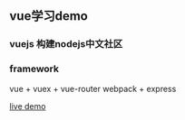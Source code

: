 ## vue学习demo
### vuejs 构建nodejs中文社区
### framework
vue + vuex + vue-router
webpack + express

[live demo]()
